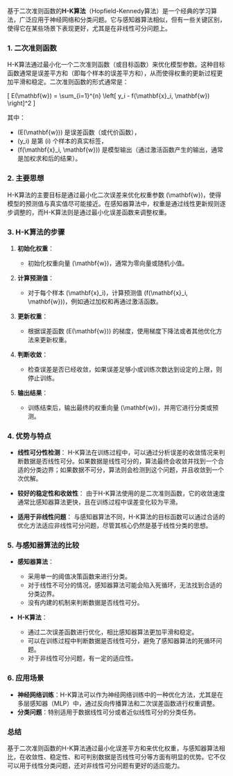 基于二次准则函数的**H-K算法**（Hopfield-Kennedy算法）是一个经典的学习算法，广泛应用于神经网络和分类问题。它与感知器算法相似，但有一些关键区别，使得它在某些场景下表现更好，尤其是在非线性可分问题上。

### 1. 二次准则函数
H-K算法通过最小化一个二次准则函数（或目标函数）来优化模型参数。这种目标函数通常是误差平方和（即每个样本的误差平方和），从而使得权重的更新过程更加平滑和稳定。二次准则函数的形式通常是：

\[
E(\mathbf{w}) = \sum_{i=1}^{n} \left[ y_i - f(\mathbf{x}_i, \mathbf{w}) \right]^2
\]

其中：
- \(E(\mathbf{w})\) 是误差函数（或代价函数），
- \(y_i\) 是第 \(i\) 个样本的真实标签，
- \(f(\mathbf{x}_i, \mathbf{w})\) 是模型输出（通过激活函数产生的输出，通常是加权求和后的结果）。

### 2. 主要思想
H-K算法的主要目标是通过最小化二次误差来优化权重参数 \(\mathbf{w}\)，使得模型的预测值与真实值尽可能接近。在感知器算法中，权重是通过线性更新规则逐步调整的，而H-K算法则是通过最小化误差函数来调整权重。

### 3. H-K算法的步骤
1. **初始化权重**：
   - 初始化权重向量 \(\mathbf{w}\)，通常为零向量或随机小值。

2. **计算预测值**：
   - 对于每个样本 \(\mathbf{x}_i\)，计算预测值 \(f(\mathbf{x}_i, \mathbf{w})\)，例如通过加权和再通过激活函数。

3. **更新权重**：
   - 根据误差函数 \(E(\mathbf{w})\) 的梯度，使用梯度下降法或者其他优化方法来更新权重。

4. **判断收敛**：
   - 检查误差是否已经收敛，如果误差足够小或训练次数达到设定的上限，则停止训练。

5. **输出结果**：
   - 训练结束后，输出最终的权重向量 \(\mathbf{w}\)，并用它进行分类或预测。

### 4. 优势与特点
- **线性可分性检测**：
  H-K算法在训练过程中，可以通过分析误差的收敛情况来判断数据是否线性可分。如果数据是线性可分的，算法最终会收敛并找到一个合适的分类边界；如果数据不可分，算法则会检测到这个问题，并且收敛到一个次优解。
  
- **较好的稳定性和收敛性**：
  由于H-K算法使用的是二次准则函数，它的收敛速度通常比感知器算法更快，且在训练过程中误差变化较为平滑。

- **适用于非线性问题**：
  与感知器算法不同，H-K算法的目标函数可以通过合适的优化方法适应非线性可分问题，尽管其核心仍然是基于线性分类的思想。

### 5. 与感知器算法的比较
- **感知器算法**：
  - 采用单一的阈值决策函数来进行分类。
  - 对于线性不可分的情况，感知器算法可能会陷入死循环，无法找到合适的分类边界。
  - 没有内建的机制来判断数据是否线性可分。
  
- **H-K算法**：
  - 通过二次误差函数进行优化，相比感知器算法更加平滑和稳定。
  - 可以在训练过程中判断数据是否线性可分，避免了感知器算法的死循环问题。
  - 对于非线性可分问题，有一定的适应性。

### 6. 应用场景
- **神经网络训练**：H-K算法可以作为神经网络训练中的一种优化方法，尤其是在多层感知器（MLP）中，通过反向传播算法和二次误差函数进行权重调整。
- **分类问题**：特别适用于数据线性可分或者近似线性可分的分类任务。

### 总结
基于二次准则函数的H-K算法通过最小化误差平方和来优化权重，与感知器算法相比，在收敛性、稳定性、和可判别数据是否线性可分等方面有明显的优势。它不仅可以用于线性分类问题，还对非线性可分问题有更好的适应能力。